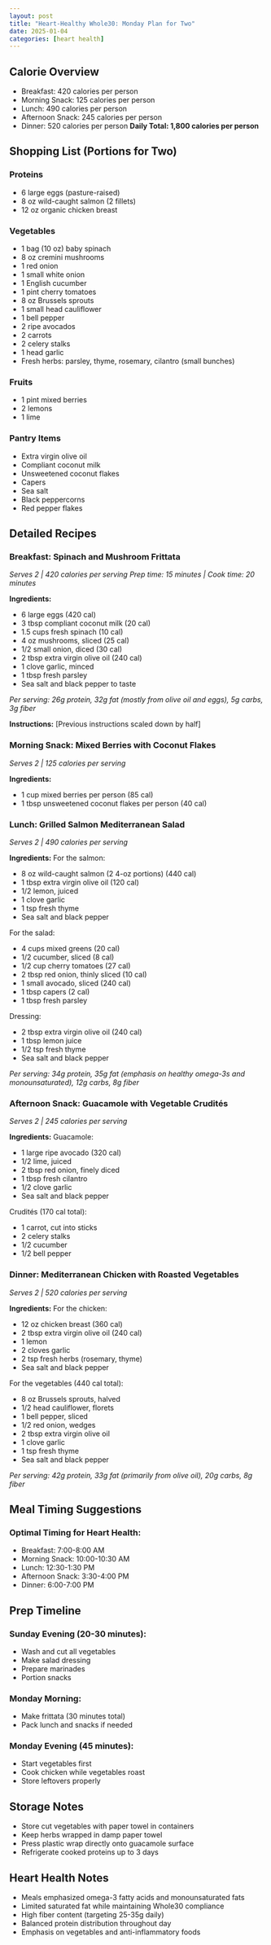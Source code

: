 ```yaml
---
layout: post
title: "Heart-Healthy Whole30: Monday Plan for Two"
date: 2025-01-04
categories: [heart health]
---
```


## Calorie Overview
- Breakfast: 420 calories per person
- Morning Snack: 125 calories per person
- Lunch: 490 calories per person
- Afternoon Snack: 245 calories per person
- Dinner: 520 calories per person
**Daily Total: 1,800 calories per person**

## Shopping List (Portions for Two)

### Proteins
- 6 large eggs (pasture-raised)
- 8 oz wild-caught salmon (2 fillets)
- 12 oz organic chicken breast

### Vegetables
- 1 bag (10 oz) baby spinach
- 8 oz cremini mushrooms
- 1 red onion
- 1 small white onion
- 1 English cucumber
- 1 pint cherry tomatoes
- 8 oz Brussels sprouts
- 1 small head cauliflower
- 1 bell pepper
- 2 ripe avocados
- 2 carrots
- 2 celery stalks
- 1 head garlic
- Fresh herbs: parsley, thyme, rosemary, cilantro (small bunches)

### Fruits
- 1 pint mixed berries
- 2 lemons
- 1 lime

### Pantry Items
- Extra virgin olive oil
- Compliant coconut milk
- Unsweetened coconut flakes
- Capers
- Sea salt
- Black peppercorns
- Red pepper flakes

## Detailed Recipes

### Breakfast: Spinach and Mushroom Frittata
*Serves 2 | 420 calories per serving*
*Prep time: 15 minutes | Cook time: 20 minutes*

**Ingredients:**
- 6 large eggs (420 cal)
- 3 tbsp compliant coconut milk (20 cal)
- 1.5 cups fresh spinach (10 cal)
- 4 oz mushrooms, sliced (25 cal)
- 1/2 small onion, diced (30 cal)
- 2 tbsp extra virgin olive oil (240 cal)
- 1 clove garlic, minced
- 1 tbsp fresh parsley
- Sea salt and black pepper to taste

*Per serving: 26g protein, 32g fat (mostly from olive oil and eggs), 5g carbs, 3g fiber*

**Instructions:**
[Previous instructions scaled down by half]

### Morning Snack: Mixed Berries with Coconut Flakes
*Serves 2 | 125 calories per serving*

**Ingredients:**
- 1 cup mixed berries per person (85 cal)
- 1 tbsp unsweetened coconut flakes per person (40 cal)

### Lunch: Grilled Salmon Mediterranean Salad
*Serves 2 | 490 calories per serving*

**Ingredients:**
For the salmon:
- 8 oz wild-caught salmon (2 4-oz portions) (440 cal)
- 1 tbsp extra virgin olive oil (120 cal)
- 1/2 lemon, juiced
- 1 clove garlic
- 1 tsp fresh thyme
- Sea salt and black pepper

For the salad:
- 4 cups mixed greens (20 cal)
- 1/2 cucumber, sliced (8 cal)
- 1/2 cup cherry tomatoes (27 cal)
- 2 tbsp red onion, thinly sliced (10 cal)
- 1 small avocado, sliced (240 cal)
- 1 tbsp capers (2 cal)
- 1 tbsp fresh parsley

Dressing:
- 2 tbsp extra virgin olive oil (240 cal)
- 1 tbsp lemon juice
- 1/2 tsp fresh thyme
- Sea salt and black pepper

*Per serving: 34g protein, 35g fat (emphasis on healthy omega-3s and monounsaturated), 12g carbs, 8g fiber*

### Afternoon Snack: Guacamole with Vegetable Crudités
*Serves 2 | 245 calories per serving*

**Ingredients:**
Guacamole:
- 1 large ripe avocado (320 cal)
- 1/2 lime, juiced
- 2 tbsp red onion, finely diced
- 1 tbsp fresh cilantro
- 1/2 clove garlic
- Sea salt and black pepper

Crudités (170 cal total):
- 1 carrot, cut into sticks
- 2 celery stalks
- 1/2 cucumber
- 1/2 bell pepper

### Dinner: Mediterranean Chicken with Roasted Vegetables
*Serves 2 | 520 calories per serving*

**Ingredients:**
For the chicken:
- 12 oz chicken breast (360 cal)
- 2 tbsp extra virgin olive oil (240 cal)
- 1 lemon
- 2 cloves garlic
- 2 tsp fresh herbs (rosemary, thyme)
- Sea salt and black pepper

For the vegetables (440 cal total):
- 8 oz Brussels sprouts, halved
- 1/2 head cauliflower, florets
- 1 bell pepper, sliced
- 1/2 red onion, wedges
- 2 tbsp extra virgin olive oil
- 1 clove garlic
- 1 tsp fresh thyme
- Sea salt and black pepper

*Per serving: 42g protein, 33g fat (primarily from olive oil), 20g carbs, 8g fiber*

## Meal Timing Suggestions

### Optimal Timing for Heart Health:
- Breakfast: 7:00-8:00 AM
- Morning Snack: 10:00-10:30 AM
- Lunch: 12:30-1:30 PM
- Afternoon Snack: 3:30-4:00 PM
- Dinner: 6:00-7:00 PM

## Prep Timeline

### Sunday Evening (20-30 minutes):
- Wash and cut all vegetables
- Make salad dressing
- Prepare marinades
- Portion snacks

### Monday Morning:
- Make frittata (30 minutes total)
- Pack lunch and snacks if needed

### Monday Evening (45 minutes):
- Start vegetables first
- Cook chicken while vegetables roast
- Store leftovers properly

## Storage Notes
- Store cut vegetables with paper towel in containers
- Keep herbs wrapped in damp paper towel
- Press plastic wrap directly onto guacamole surface
- Refrigerate cooked proteins up to 3 days

## Heart Health Notes
- Meals emphasized omega-3 fatty acids and monounsaturated fats
- Limited saturated fat while maintaining Whole30 compliance
- High fiber content (targeting 25-35g daily)
- Balanced protein distribution throughout day
- Emphasis on vegetables and anti-inflammatory foods